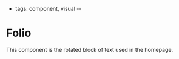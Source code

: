 - tags: component, visual
--
# Folio

This component is the rotated block of text used in the homepage.
